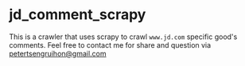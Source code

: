 # jd_comment_scrapy
This is a crawler that uses scrapy to crawl `www.jd.com` specific good's comments.
Feel free to contact me for share and question via petertsengruihon@gmail.com
